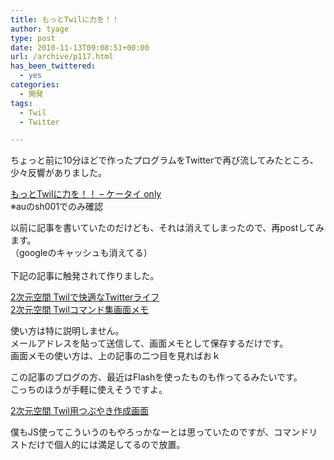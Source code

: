 ```yaml
---
title: もっとTwilに力を！！
author: tyage
type: post
date: 2010-11-13T09:08:51+00:00
url: /archive/p117.html
has_been_twittered:
  - yes
categories:
  - 開発
tags:
  - Twil
  - Twitter

---
```

<p>ちょっと前に10分ほどで作ったプログラムをTwitterで再び流してみたところ、少々反響がありました。</p>
<p><a href="http://tyage.sakura.ne.jp/twil.php">もっとTwilに力を！！ &#8211; ケータイ only</a><br />
※auのsh001でのみ確認</p>
<p>以前に記事を書いていたのだけども、それは消えてしまったので、再postしてみます。<br />
（googleのキャッシュも消えてる）<br />
<!--more--><br />
下記の記事に触発されて作りました。</p>
<p><a href="http://2dkukan.blog.shinobi.jp/Entry/217/">2次元空間 Twilで快適なTwitterライフ</a><br />
<a href="http://2dkukan.blog.shinobi.jp/Entry/218/">2次元空間 Twilコマンド集画面メモ</a></p>
<p>使い方は特に説明しません。<br />
メールアドレスを貼って送信して、画面メモとして保存するだけです。<br />
画面メモの使い方は、上の記事の二つ目を見ればおｋ</p>
<p>この記事のブログの方、最近はFlashを使ったものも作ってるみたいです。<br />
こっちのほうが手軽に使えそうですよ。</p>
<p><a href="http://2dkukan.blog.shinobi.jp/Entry/233/">2次元空間 Twil用つぶやき作成画面</a></p>
<p>僕もJS使ってこういうのもやろっかなーとは思っていたのですが、コマンドリストだけで個人的には満足してるので放置。</p>
